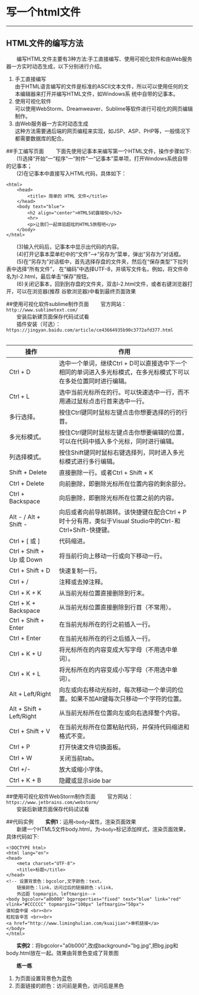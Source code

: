 # 写一个html文件

------

## HTML文件的编写方法  
&emsp;&emsp;编写HTML文件主要有3种方法:手工直接编写、使用可视化软件和由Web服务器一方实时动态生成，以下分别进行介绍。 
1. 手工直接编写  
由于HTML语言编写的文件是标准的ASCII文本文件，所以可以使用任何的文本编辑器来打开并编写HTML文件，如Windows系 统中自带的记事本。
2. 使用可视化软件  
可以使用WebStorm、Dreamweaver、Sublime等软件进行可视化的网页编辑制作。 
3. 由Web服务器一方实时动态生成  
这种方法需要通后端的网页编程来实现，如JSP、ASP、PHP等，一般情况下都需要数据库的配合。 

##手工编写页面
&emsp;&emsp;下面先使用记事本来编写第一个HTML文件，操作步骤如下:  
&emsp;&emsp;(1)选择“开始”一“程序”一“附件”一“记事本”菜单项，打开Wmdows系统自带的记事本；  
&emsp;&emsp;(2)在记事本中直接写入HTML代码，具体如下：
```
<html>
	<head>
		<title> 简单的 HTML 文件</title>
	</head>
	<body text="blue">
		<h2 align="center">HTML5初露端倪</h2>
		<hr>
		<p>让我们一起体验超炫的HTML5旅程吧</p>
	</body>
</html>

```
&emsp;&emsp;(3)输入代码后，记事本中显示出代码的内容。  
&emsp;&emsp;(4)打开记事本菜单栏中的“文件”-->“另存为”菜单，弹出“另存为”对话框。  
&emsp;&emsp;(5)在“另存为”对话框中，首先选择存盘的文件夹，然后在“保存类型”下拉列表中选择“所有文件”， 在“编码”中选择UTF-8，并填写文件名，例如，将文件命名为l-2.html，最后单击“保存”按钮。  
&emsp;&emsp;(6)关闭记事本，回到到存盘的文件夹，双击l-2.html文件，或者右键浏览器打开，可以在浏览器(推荐 谷歌浏览器)中看到最终页面效果

##使用可视化软件sublime制作页面
&emsp;&emsp;官方网站：```http://www.sublimetext.com/```  
&emsp;&emsp;安装后新建页面保存代码试试看  
&emsp;&emsp;插件安装（可选）：```https://jingyan.baidu.com/article/ce43664935b90c3772afd377.html```  
​	

| 操作                      | 作用                                                         |
| ------------------------- | ------------------------------------------------------------ |
| Ctrl + D                  | 选中一个单词，继续Ctrl + D可以直接选中下一个相同的单词进入多光标模式，在多光标模式下可以在多处位置同时进行编辑。 |
| Ctrl + L                  | 选中当前光标所在的行。可以快速选中一行，而不用通过鼠标点击行首来选中一行。 |
| 多行选择。                | 按住Ctrl键同时鼠标左键点击你想要选择的行的行首。             |
| 多光标模式。              | 按住Ctrl键同时鼠标左键点击你想要编辑的位置，可以在代码中插入多个光标，同时进行编辑。 |
| 列选择模式。              | 按住Shift键同时鼠标右键选择列，同时进入多光标模式进行多行编辑。 |
| Shift + Delete            | 直接删除一行。或者Ctrl + Shift + K                           |
| Ctrl + Delete             | 向前删除，即删除光标所在位置内容的剩余部分。                 |
| Ctrl + Backspace          | 向后删除，即删除光标所在位置之前的内容。                     |
| Alt - / Alt + Shift -     | 向后或者向前导航跳转。该快捷键在配合Ctrl + P时十分有用，类似于Visual Studio中的Ctrl-和Ctrl+Shift-快捷键。 |
| Ctrl + [ 或 ]             | 代码缩进。                                                   |
| Ctrl + Shift + Up 或 Down | 将当前行向上移动一行或向下移动一行。                         |
| Ctrl + Shift + D          | 快速复制一行。                                               |
| Ctrl + /                  | 注释或去掉注释。                                             |
| Ctrl + K + K              | 从当前光标位置直接删除到行末。                               |
| Ctrl + K + Backspace      | 从当前光标位置直接删除到行首（不常用）。                     |
| Ctrl + Shift + Enter      | 在当前光标所在的行之前插入一行。                             |
| Ctrl + Enter              | 在当前光标所在的行之后插入一行。                             |
| Ctrl + K + U              | 将光标所在的内容变成大写字母（不用选中单词）。               |
| Ctrl + K + L              | 将光标所在的内容变成小写字母（不用选中单词）。               |
| Alt + Left/Right          | 向左或向右移动光标时，每次移动一个单词的位置。如果不加Alt键每次只移动一个字符的位置。 |
| Alt + Shift + Left/Right  | 从当前光标所在位置向左或向右选择整个内容。                   |
| Ctrl + Shift + V          | 在当前光标所在位置粘贴代码，并保持代码缩进和格式不变。       |
| Ctrl + P                  | 打开快速文件切换面板。                                       |
| Ctrl + W                  | 关闭当前tab。                                                |
| Ctrl +/-                  | 放大或缩小字体。                                             |
| Ctrl + K + B              | 隐藏或显示side bar                                           |

##使用可视化软件WebStorm制作页面
&emsp;&emsp;官方网站：```https://www.jetbrains.com/webstorm/```  
&emsp;&emsp;安装后新建页面保存代码试试看  

##代码实例
&emsp;&emsp;**实例1**：运用```<body>```属性，渲染页面效果  
&emsp;&emsp;新建一个HTML5文件body.html，为```<body>```标记添加样式，渲染页面效果，具体代码如下:  
```
<!DOCTYPE html>
<html lang="en">
<head>
    <meta charset="UTF-8">
    <title>标题</title>
</head>
<!-- 设置背景色：bgcolor,文字颜色：text，
	链接颜色：link，访问过后的链接颜色：vlink，
	外边距 topmargin、leftmargin-->
<body bgcolor="a0b000" bgproperties="fixed" text="blue" link="red" vlink="#CCCCCC" topmargin="100px" leftmargin="50px">
谁知盘中餐 <br><br>
粒粒皆辛苦 <br><br>
<a href="http://www.liminghulian.com/kuaijian">单机链接</a>
</body> 
</html>
```

&emsp;&emsp;**实例2**：将bgcolor="a0b000",改成background="bg.jpg",把bg.jpg和body.html放在一起。效果由背景色变成了背景图

&emsp;&emsp;**练一练**
1. 为页面设置背景色为蓝色
2. 页面链接的颜色：访问前是黄色，访问后是黑色









